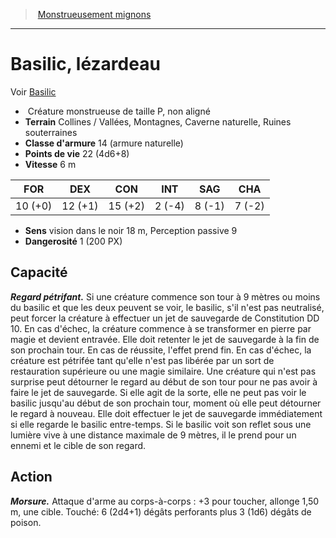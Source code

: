 ﻿> [Monstrueusement mignons](baby_bestiary.md)

---

# Basilic, lézardeau

Voir [Basilic](hd_monsters_basilic.md)

-  Créature monstrueuse de taille P, non aligné
- **Terrain** Collines / Vallées, Montagnes, Caverne naturelle, Ruines souterraines
- **Classe d'armure** 14 (armure naturelle)
- **Points de vie** 22 (4d6+8)
- **Vitesse** 6 m

|FOR|DEX|CON|INT|SAG|CHA|
|---|---|---|---|---|---|
|10 (+0)|12 (+1)|15 (+2)|2 (-4)|8 (-1)|7 (-2)|

- **Sens** vision dans le noir 18 m, Perception passive 9
- **Dangerosité** 1 (200 PX)

## Capacité

**_Regard pétrifant._** Si une créature commence son tour à 9 mètres ou moins du basilic et que les deux peuvent se voir, le basilic, s'il n'est pas neutralisé, peut forcer la créature à effectuer un jet de sauvegarde de Constitution DD 10. En cas d'échec, la créature commence à se transformer en pierre par magie et devient entravée. Elle doit retenter le jet de sauvegarde à la fin de son prochain tour. En cas de réussite, l'effet prend fin. En cas d'échec, la créature est pétrifée tant qu'elle n'est pas libérée par un sort de restauration supérieure ou une magie similaire. Une créature qui n'est pas surprise peut détourner le regard au début de son tour pour ne pas avoir à faire le jet de sauvegarde. Si elle agit de la sorte, elle ne peut pas voir le basilic jusqu'au début de son prochain tour, moment où elle peut détourner le regard à nouveau. Elle doit effectuer le jet de sauvegarde immédiatement si elle regarde le basilic entre-temps. Si le basilic voit son reflet sous une lumière vive à une distance maximale de 9 mètres, il le prend pour un ennemi et le cible de son regard.

## Action

**_Morsure._** Attaque d'arme au corps-à-corps : +3 pour toucher, allonge 1,50 m, une cible. Touché: 6 (2d4+1) dégâts perforants plus 3 (1d6) dégâts de poison.

